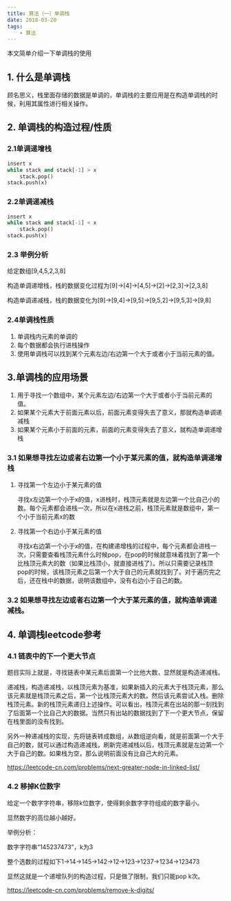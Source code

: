 ```yaml
---
title: 算法（一）单调栈
date: 2018-03-20
tags:
    - 算法
---
```


本文简单介绍一下单调栈的使用

<!-- more -->

## 1. 什么是单调栈
顾名思义，栈里面存储的数据是单调的，单调栈的主要应用是在构造单调栈的时候，利用其属性进行相关操作。

## 2. 单调栈的构造过程/性质

### 2.1单调递增栈

```python
insert x
while stack and stack[-1] > x
    stack.pop()
stack.push(x)
```

### 2.2单调递减栈
```python
insert x
while stack and stack[-1] < x
    stack.pop()
stack.push(x)
```

### 2.3 举例分析

给定数组[9,4,5,2,3,8]

构造单调递增栈，栈的数据变化过程为[9]->[4]->[4,5]->[2]->[2,3]->[2,3,8]

构造单调递减栈，栈的数据变化为[9]->[9,4]->[9,5]->[9,5,2]->[9,5,3]->[9,8]

### 2.4单调栈性质
1. 单调栈内元素的单调的
2. 每个数据都会执行进栈操作
3. 使用单调栈可以找到某个元素左边/右边第一个大于或者小于当前元素的值。


## 3.单调栈的应用场景

1. 用于寻找一个数组中，某个元素左边/右边第一个大于或者小于当前元素的值。
2. 如果某个元素大于前面元素以后，前面元素变得失去了意义，那就构造单调递减栈
3. 如果某个元素小于前面的元素，前面的元素变得失去了意义，就构造单调递增栈


### 3.1 如果想寻找左边或者右边第一个小于某元素的值，就构造单调递增栈
1. 寻找第一个左边小于某元素的值
    
    寻找x左边第一个小于x的值，x进栈时，栈顶元素就是左边第一个比自己小的数。每个元素都会进栈一次，所以在x进栈之前，栈顶元素就是数组中，第一个小于当前元素x的数
    
2. 寻找第一个右边小于某元素的值
    
    寻找x右边第一个小于x的值，在构建递增栈的过程中，每个元素都会进栈一次，只需要查看栈顶元素什么时候pop，在pop的时候就意味着找到了第一个比栈顶元素大的数（如果比栈顶小，就直接进栈了）。所以只需要记录栈顶pop的时候，该栈顶元素之后第一个大于自己的元素就找到了。对于遍历完之后，还在栈中的数据，说明该数组中，没有右边小于自己的数。

### 3.2 如果想寻找左边或者右边第一个大于某元素的值，就构造单调递减栈。

## 4. 单调栈leetcode参考

### 4.1 链表中的下一个更大节点

题目实际上就是，寻找链表中某元素后面第一个比他大数，显然就是构造递减栈。

递减栈，构造递减栈，以栈顶元素为基准，如果新插入的元素大于栈顶元素，那么该元素就是栈顶元素之后，第一个比栈顶元素大的数。然后该元素尝试入栈。删除栈顶元素。新的栈顶元素递归上述操作。可以看出，栈顶元素在出站的那一刻找到了后面第一个比自己大的数据。当然只有出站的数据找到了下一个更大节点，保留在栈里面的没有找到。

另外一种递减栈的实现，先将链表转成数组，从数组逆向看，就是前面第一个大于自己的数，就可以通过构造递减栈，刷新完递减栈以后，栈顶元素就是左边第一个大于自己的数。如果栈为空，那么说明前面没有比自己大的元素。

https://leetcode-cn.com/problems/next-greater-node-in-linked-list/

### 4.2 移掉K位数字

给定一个数字字符串，移除k位数字，使得剩余数字字符组成的数字最小。

显然数字的高位越小越好。

举例分析：

数字字符串“145237473”，k为3

整个选数的过程如下1->14->145->142->12->123->1237->1234->123473

显然这就是一个递增队列的构造过程，只是做了限制，我们只能pop k次。

https://leetcode-cn.com/problems/remove-k-digits/
